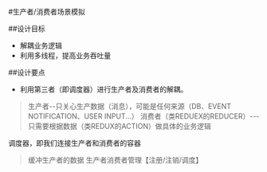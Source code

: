 #生产者/消费者场景模拟

##设计目标
- 解耦业务逻辑
- 利用多线程，提高业务吞吐量


##设计要点
- 利用第三者（即调度器）进行生产者及消费者的解耦。 
> 生产者--只关心生产数据（消息），可能是任何来源（DB、EVENT NOTIFICATION、USER INPUT...） 
> 消费者（类REDUEX的REDUCER）---只需要根据数据（类REDUX的ACTION）做具体的业务逻辑 

调度器，即我们连接生产者和消费者的容器 
> 缓冲生产者的数据 
> 生产者消费者管理【注册/注销/调度】 

